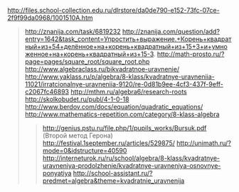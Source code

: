 http://files.school-collection.edu.ru/dlrstore/da0de790-e152-73fc-07ce-2f9f99da0968/1001510A.htm
> http://znanija.com/task/6819232
> http://znanija.com/question/add?entry=1642&task_content=Упростить+выражение.+Корень+квадратный+из+54+делённое+на+корень+квадратный+из+15+3+и+умноженное+на+корень+квадратный+из+15-3.
> http://math-prosto.ru/?page=pages/square_root/square_root.php
http://www.algebraclass.ru/bikvadratnoe-uravnenie/
http://www.yaklass.ru/p/algebra/8-klass/kvadratnye-uravneniia-11021/irratcionalnye-uravneniia-9120/re-0d81b9ee-4cf3-437f-9eff-c2067fc46893
http://mthm.ru/algebra6/research-roots
http://skolkobudet.ru/publ/4-1-0-18
http://www.berdov.com/docs/equation/quadratic_equations/
http://www.mathematics-repetition.com/category/8-klass-algebra
>> http://genius.pstu.ru/file.php/1/pupils_works/Bursuk.pdf  (Второй метод Герона)
http://festival.1september.ru/articles/529875/
http://unimath.ru/?mode=0&idstructure=40590
http://interneturok.ru/ru/school/algebra/8-klass/kvadratnye-uravneniya-prodolzhenie/kvadratnye-uravneniya-osnovnye-ponyatiya
http://school-assistant.ru/?predmet=algebra&theme=kvadratnie_uravnenija
